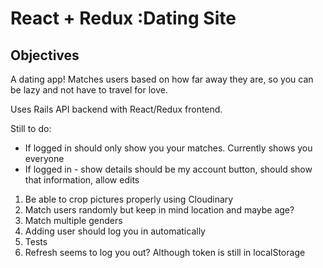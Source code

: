 # React + Redux :Dating Site

## Objectives

A dating app! Matches users based on how far away they are, so you can be lazy and not have to travel for love.

Uses Rails API backend with React/Redux frontend.

Still to do:
- If logged in should only show you your matches. Currently shows you everyone
- If logged in - show details should be my account button, should show that information, allow edits
1. Be able to crop pictures properly using Cloudinary
2. Match users randomly but keep in mind location and maybe age?
3. Match multiple genders
4. Adding user should log you in automatically
5. Tests
6. Refresh seems to log you out? Although token is still in localStorage
